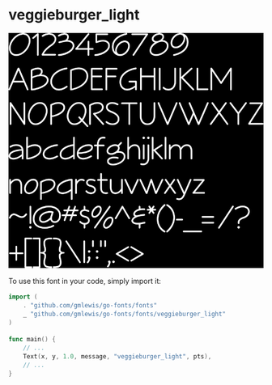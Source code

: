 # veggieburger_light

![veggieburger_light](veggieburger_light.png)

To use this font in your code, simply import it:

```go
import (
	. "github.com/gmlewis/go-fonts/fonts"
	_ "github.com/gmlewis/go-fonts/fonts/veggieburger_light"
)

func main() {
	// ...
	Text(x, y, 1.0, message, "veggieburger_light", pts),
	// ...
}
```
